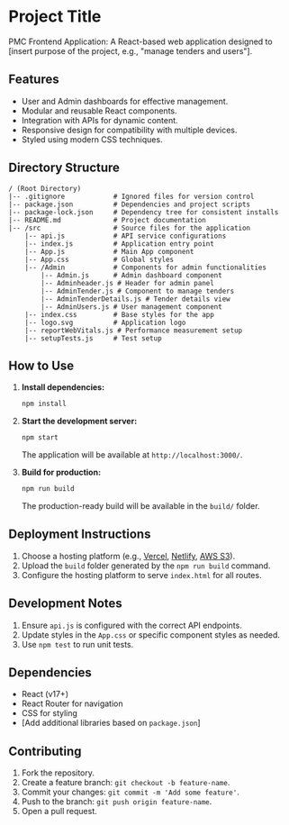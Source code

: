 # Project Title

PMC Frontend Application: A React-based web application designed to [insert purpose of the project, e.g., "manage tenders and users"].

## Features

- User and Admin dashboards for effective management.
- Modular and reusable React components.
- Integration with APIs for dynamic content.
- Responsive design for compatibility with multiple devices.
- Styled using modern CSS techniques.

## Directory Structure

```
/ (Root Directory)
|-- .gitignore            # Ignored files for version control
|-- package.json          # Dependencies and project scripts
|-- package-lock.json     # Dependency tree for consistent installs
|-- README.md             # Project documentation
|-- /src                  # Source files for the application
    |-- api.js            # API service configurations
    |-- index.js          # Application entry point
    |-- App.js            # Main App component
    |-- App.css           # Global styles
    |-- /Admin            # Components for admin functionalities
        |-- Admin.js      # Admin dashboard component
        |-- Adminheader.js # Header for admin panel
        |-- AdminTender.js # Component to manage tenders
        |-- AdminTenderDetails.js # Tender details view
        |-- AdminUsers.js # User management component
    |-- index.css         # Base styles for the app
    |-- logo.svg          # Application logo
    |-- reportWebVitals.js # Performance measurement setup
    |-- setupTests.js     # Test setup
```

## How to Use

1. **Install dependencies:**
   ```bash
   npm install
   ```

2. **Start the development server:**
   ```bash
   npm start
   ```
   The application will be available at `http://localhost:3000/`.

3. **Build for production:**
   ```bash
   npm run build
   ```
   The production-ready build will be available in the `build/` folder.

## Deployment Instructions

1. Choose a hosting platform (e.g., [Vercel](https://vercel.com/), [Netlify](https://www.netlify.com/), [AWS S3](https://aws.amazon.com/s3/)).
2. Upload the `build` folder generated by the `npm run build` command.
3. Configure the hosting platform to serve `index.html` for all routes.

## Development Notes

1. Ensure `api.js` is configured with the correct API endpoints.
2. Update styles in the `App.css` or specific component styles as needed.
3. Use `npm test` to run unit tests.

## Dependencies

- React (v17+)
- React Router for navigation
- CSS for styling
- [Add additional libraries based on `package.json`]

## Contributing

1. Fork the repository.
2. Create a feature branch: `git checkout -b feature-name`.
3. Commit your changes: `git commit -m 'Add some feature'`.
4. Push to the branch: `git push origin feature-name`.
5. Open a pull request.



